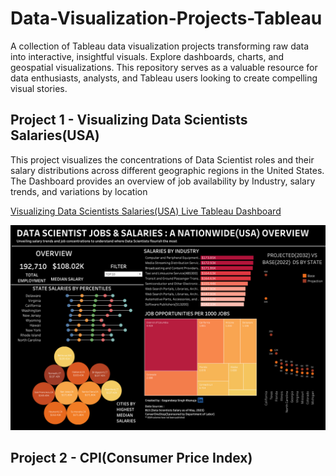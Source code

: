 # Data-Visualization-Projects-Tableau
A collection of Tableau data visualization projects transforming raw data into interactive, insightful visuals. Explore dashboards, charts, and geospatial visualizations. This repository serves as a valuable resource for data enthusiasts, analysts, and Tableau users looking to create compelling visual stories.


## Project 1 - Visualizing Data Scientists Salaries(USA)
This project visualizes the concentrations of Data Scientist roles and their salary distributions across different geographic regions in the United States. The Dashboard provides an overview of job availability by Industry, salary trends, and variations by location

[Visualizing Data Scientists Salaries(USA) Live Tableau Dashboard](https://public.tableau.com/app/profile/gagandeep.singh.khanuja/viz/DataScientistSalary-NationwideOverview/DataScientistSalaries)

![Image1](https://github.com/gagandeepsinghkhanuja/Data-Visualization-Projects-Tableau/blob/main/Project1%20-%20Visualizing%20Data%20Scientists%20Salaries(USA)/Output/Data%20Scientist%20Salaries(Viz%202).png)

## Project 2 - CPI(Consumer Price Index)
